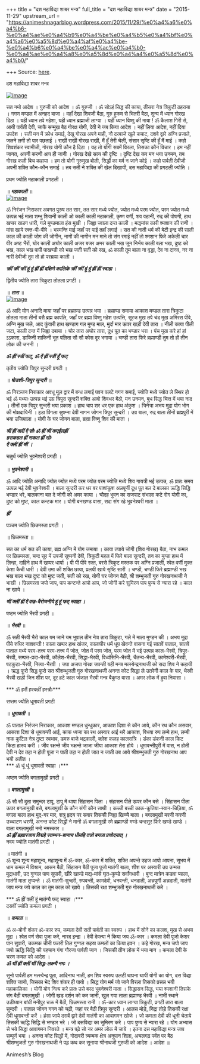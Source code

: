 +++
title = "दश महाविद्या शाबर मन्त्र"
full_title = "दश महाविद्या शाबर मन्त्र"
date = "2015-11-29"
upstream_url = "https://animeshnagarblog.wordpress.com/2015/11/29/%e0%a4%a6%e0%a4%b6-%e0%a4%ae%e0%a4%b9%e0%a4%be%e0%a4%b5%e0%a4%bf%e0%a4%a6%e0%a5%8d%e0%a4%af%e0%a4%be-%e0%a4%b6%e0%a4%be%e0%a4%ac%e0%a4%b0-%e0%a4%ae%e0%a4%a8%e0%a5%8d%e0%a4%a4%e0%a5%8d%e0%a4%b0/"

+++
Source: [here](https://animeshnagarblog.wordpress.com/2015/11/29/%e0%a4%a6%e0%a4%b6-%e0%a4%ae%e0%a4%b9%e0%a4%be%e0%a4%b5%e0%a4%bf%e0%a4%a6%e0%a5%8d%e0%a4%af%e0%a4%be-%e0%a4%b6%e0%a4%be%e0%a4%ac%e0%a4%b0-%e0%a4%ae%e0%a4%a8%e0%a5%8d%e0%a4%a4%e0%a5%8d%e0%a4%b0/).

दश महाविद्या शाबर मन्त्र

[![image](https://animeshnagarblog.files.wordpress.com/2015/11/img_20151101_133526.jpg?w=700 "IMG_20151101_133526.JPG")](https://animeshnagarblog.files.wordpress.com/2015/11/img_20151101_133526.jpg)

सत नमो आदेश । गुरुजी को आदेश । ॐ गुरुजी । ॐ सोऽहं सिद्ध की काया, तीसरा
नेत्र त्रिकुटी ठहराया । गगण मण्डल में अनहद बाजा । वहाँ देखा शिवजी बैठा,
गुरु हुकम से भितरी बैठा, शुन्य में ध्यान गोरख दिठा । यही ध्यान तपे
महेशा, यही ध्यान ब्रह्माजी लाग्या । यही ध्यान विष्णु की माया ! ॐ कैलाश
गिरी से, आयी पार्वती देवी, जाकै सन्मुख बैठ गोरक्ष योगी, देवी ने जब किया
आदेश । नहीं लिया आदेश, नहीं दिया उपदेश । सती मन में क्रोध समाई, देखु
गोरख अपने माही, नौ दरवाजे खुले कपाट, दशवे द्वारे अग्नि प्रजाले, जलने लगी
तो पार पछताई । राखी राखी गोरख राखी, मैं हूँ तेरी चेली, संसार सृष्टि की
हूँ मैं माई । कहो शिवशंकर स्वामीजी, गोरख योगी कौन है दिठा । यह तो योगी
सबमें विरला, तिसका कौन विचार । हम नहीं जानत, अपनी करणी आप ही जानी । गोरख
देखे सत्य की दृष्टि । दृष्टि देख कर मन भया उनमन, तब गोरख कली बिच कहाया ।
हम तो योगी गुरुमुख बोली, सिद्धों का मर्म न जाने कोई । कहो पार्वती देवीजी
अपनी शक्ति कौन-कौन समाई । तब सती ने शक्ति की खेल दिखायी, दस महाविद्या की
प्रगटली ज्योति ।

प्रथम ज्योति महाकाली प्रगटली ।

 ॥ ***महाकाली*** ॥  
[![image](https://animeshnagarblog.files.wordpress.com/2015/11/img_20151129_154039.jpg?w=700 "IMG_20151129_154039.JPG")](https://animeshnagarblog.files.wordpress.com/2015/11/img_20151129_154039.jpg)

ॐ निरंजन निराकार अवगत पुरुष तत सार, तत सार मध्ये ज्योत, ज्योत मध्ये परम
ज्योत, परम ज्योत मध्ये उत्पन्न भई माता शम्भु शिवानी काली ओ काली काली
महाकाली, कृष्ण वर्णी, शव वहानी, रुद्र की पोषणी, हाथ खप्पर खडग धारी, गले
मुण्डमाला हंस मुखी । जिह्वा ज्वाला दन्त काली । मद्यमांस कारी श्मशान की
राणी । मांस खाये रक्त-पी-पीवे । भस्मन्ति माई जहाँ पर पाई तहाँ लगाई । सत
की नाती धर्म की बेटी इन्द्र की साली काल की काली जोग की जोगीन, नागों की
नागीन मन माने तो संग रमाई नहीं तो श्मशान फिरे अकेली चार वीर अष्ट भैरों,
घोर काली अघोर काली अजर बजर अमर काली भख जून निर्भय काली बला भख, दुष्ट को
भख, काल भख पापी पाखण्डी को भख जती सती को रख, ॐ काली तुम बाला ना वृद्धा,
देव ना दानव, नर ना नारी देवीजी तुम तो हो परब्रह्मा काली ।

***क्रीं क्रीं क्रीं हूं हूं ह्रीं ह्रीं दक्षिणे कालिके क्रीं क्रीं हूं
हूं ह्रीं ह्रीं स्वाहा*** ।

द्वितीय ज्योति तारा त्रिकुटा तोतला प्रगटी ।

 ॥ ***तारा*** ॥  
[![image](https://animeshnagarblog.files.wordpress.com/2015/11/img_20151129_154105.jpg?w=700 "IMG_20151129_154105.JPG")](https://animeshnagarblog.files.wordpress.com/2015/11/img_20151129_154105.jpg)

ॐ आदि योग अनादि माया जहाँ पर ब्रह्माण्ड उत्पन्न भया । ब्रह्माण्ड समाया
आकाश मण्डल तारा त्रिकुटा तोतला माता तीनों बसै ब्रह्म कापलि, जहाँ पर
ब्रह्मा विष्णु महेश उत्पत्ति, सूरज मुख तपे चंद मुख अमिरस पीवे, अग्नि मुख
जले, आद कुंवारी हाथ खण्डाग गल मुण्ड माल, मुर्दा मार ऊपर खड़ी देवी तारा ।
नीली काया पीली जटा, काली दन्त में जिह्वा दबाया । घोर तारा अघोर तारा, दूध
पूत का भण्डार भरा । पंच मुख करे हां हां ऽऽकारा, डाकिनी शाकिनी भूत पलिता
सौ सौ कोस दूर भगाया । चण्डी तारा फिरे ब्रह्माण्डी तुम तो हों तीन लोक की
जननी ।

***ॐ ह्रीं स्त्रीं फट्, ॐ ऐं ह्रीं स्त्रीं हूँ** **फट्***

तृतीय ज्योति त्रिपुर सुन्दरी प्रगटी ।

 ॥ ***षोडशी-त्रिपुर सुन्दरी*** ॥

ॐ निरञ्जन निराकार अवधू मूल द्वार में बन्ध लगाई पवन पलटे गगन समाई, ज्योति
मध्ये ज्योत ले स्थिर हो भई ॐ मध्याः उत्पन्न भई उग्र त्रिपुरा सुन्दरी
शक्ति आवो शिवधर बैठो, मन उनमन, बुध सिद्ध चित्त में भया नाद । तीनों एक
त्रिपुर सुन्दरी भया प्रकाश । हाथ चाप शर धर एक हाथ अंकुश । त्रिनेत्रा अभय
मुद्रा योग भोग की मोक्षदायिनी । इडा पिंगला सुषम्ना देवी नागन जोगन
त्रिपुर सुन्दरी । उग्र बाला, रुद्र बाला तीनों ब्रह्मपुरी में भया उजियाला
। योगी के घर जोगन बाला, ब्रह्मा विष्णु शिव की माता ।

***श्रीं ह्रीं क्लीं ऐं सौः ॐ ह्रीं श्रीं कएईलह्रीं***  
***हसकहल ह्रीं सकल ह्रीं सोः***  
***ऐं क्लीं ह्रीं श्रीं ।***

चतुर्थ ज्योति भुवनेश्वरी प्रगटी ।‍‍‍‍‍‍‍‍‍  
‍  
 ॥ ***भुवनेश्वरी*** ॥

ॐ आदि ज्योति अनादि ज्योत ज्योत मध्ये परम ज्योत परम ज्योति मध्ये शिव
गायत्री भई उत्पन्न, ॐ प्रातः समय उत्पन्न भई देवी भुवनेश्वरी । बाला
सुन्दरी कर धर वर पाशांकुश अन्नपूर्णी दूध पूत बल दे बालका ऋद्धि सिद्धि
भण्डार भरे, बालकाना बल दे जोगी को अमर काया । चौदह भुवन का राजपाट संभाला
कटे रोग योगी का, दुष्ट को मुष्ट, काल कन्टक मार । योगी बनखण्ड वासा, सदा
संग रहे भुवनेश्वरी माता ।

***ह्रीं***

पञ्चम ज्योति छिन्नमस्ता प्रगटी ।

 ॥ छिन्नमस्ता ॥

सत का धर्म सत की काया, ब्रह्म अग्नि में योग जमाया । काया तपाये जोगी (शिव
गोरख) बैठा, नाभ कमल पर छिन्नमस्ता, चन्द सूर में उपजी सुष्मनी देवी,
त्रिकुटी महल में फिरे बाला सुन्दरी, तन का मुन्डा हाथ में लिन्हा, दाहिने
हाथ में खप्पर धार्या । पी पी पीवे रक्त, बरसे त्रिकुट मस्तक पर अग्नि
प्रजाली, श्वेत वर्णी मुक्त केशा कैची धारी । देवी उमा की शक्ति छाया,
प्रलयी खाये सृष्टि सारी । चण्डी, चण्डी फिरे ब्रह्माण्डी भख भख बाला भख
दुष्ट को मुष्ट जती, सती को रख, योगी घर जोगन बैठी, श्री शम्भुजती गुरु
गोरखनाथजी ने भाखी । छिन्नमस्ता जपो जाप, पाप कन्टन्ते आपो आप, जो जोगी करे
सुमिरण पाप पुण्य से न्यारा रहे । काल ना खाये ।

***श्रीं क्लीं ह्रीं ऐं वज्र-वैरोचनीये हूं हूं फट् स्वाहा ।***

षष्टम ज्योति भैरवी प्रगटी ।

 ॥ ***भैरवी*** ॥

ॐ सती भैरवी भैरो काल यम जाने यम भूपाल तीन नेत्र तारा त्रिकुटा, गले में
माला मुण्डन की । अभय मुद्रा पीये रुधिर नाशवन्ती ! काला खप्पर हाथ खंजर,
कालापीर धर्म धूप खेवन्ते वासना गई सातवें पाताल, सातवें पाताल मध्ये
परम-तत्त्व परम-तत्त्व में जोत, जोत में परम जोत, परम जोत में भई उत्पन्न
काल-भैरवी, त्रिपुर-भैरवी, सम्पत्त-प्रदा-भैरवी, कौलेश-भैरवी,
सिद्धा-भैरवी, विध्वंसिनि-भैरवी, चैतन्य-भैरवी, कामेश्वरी-भैरवी,
षटकुटा-भैरवी, नित्या-भैरवी । जपा अजपा गोरक्ष जपन्ती यही मन्त्र
मत्स्येन्द्रनाथजी को सदा शिव ने कहायी । ऋद्ध फूरो सिद्ध फूरो सत
श्रीशम्भुजती गुरु गोरखनाथजी अनन्त कोट सिद्धा ले उतरेगी काल के पार, भैरवी
भैरवी खड़ी जिन शीश पर, दूर हटे काल जंजाल भैरवी मन्त्र बैकुण्ठ वासा । अमर
लोक में हुवा निवासा ।

*** ॐ ह्सैं ह्स्क्ल्रीं ह्स्त्रौः***

सप्तम ज्योति धूमावती प्रगटी

 ॥ ***धूमावती*** ॥

ॐ पाताल निरंजन निराकार, आकाश मण्डल धुन्धुकार, आकाश दिशा से कौन आये, कौन
रथ कौन असवार, आकाश दिशा से धूमावन्ती आई, काक ध्वजा का रथ अस्वार आई थरै
आकाश, विधवा रुप लम्बे हाथ, लम्बी नाक कुटिल नेत्र दुष्टा स्वभाव, डमरु
बाजे भद्रकाली, क्लेश कलह कालरात्रि । डंका डंकनी काल किट किटा हास्य करी ।
जीव रक्षन्ते जीव भक्षन्ते जाजा जीया आकाश तेरा होये । धूमावन्तीपुरी में
वास, न होती देवी न देव तहा न होती पूजा न पाती तहा न होती जात न जाती तब
आये श्रीशम्भुजती गुरु गोरखनाथ आप भयी अतीत ।  
*** ॐ धूं धूं धूमावती स्वाहा ।***

अष्टम ज्योति बगलामुखी प्रगटी ।

 ॥ ***बगलामुखी*** ॥

ॐ सौ सौ दुता समुन्दर टापू, टापू में थापा सिंहासन पिला । संहासन पीले ऊपर
कौन बसे । सिंहासन पीला ऊपर बगलामुखी बसे, बगलामुखी के कौन संगी कौन साथी ।
कच्ची बच्ची काक-कूतिया-स्वान-चिड़िया, ॐ बगला बाला हाथ मुद्-गर मार, शत्रु
हृदय पर सवार तिसकी जिह्वा खिच्चै बाला । बगलामुखी मरणी करणी उच्चाटण धरणी,
अनन्त कोट सिद्धों ने मानी ॐ बगलामुखी रमे ब्रह्माण्डी मण्डे चन्दसुर फिरे
खण्डे खण्डे । बाला बगलामुखी नमो नमस्कार ।  
***ॐ ह्लीं ब्रह्मास्त्राय विद्महे स्तम्भन-बाणाय धीमहि तन्नो बगला
प्रचोदयात् ।***  
 नवम ज्योति मातंगी प्रगटी ।

 ॥ मातंगी ॥  
ॐ शून्य शून्य महाशून्य, महाशून्य में ॐ-कार, ॐ-कार में शक्ति, शक्ति
अपन्ते उहज आपो आपना, सुभय में धाम कमल में विश्राम, आसन बैठी, सिंहासन
बैठी पूजा पूजो मातंगी बाला, शीश पर अस्वारी उग्र उन्मत्त मुद्राधारी, उद
गुग्गल पाण सुपारी, खीरे खाण्डे मद्य-मांसे घृत-कुण्डे सर्वांगधारी । बुन्द
मात्रेन कडवा प्याला, मातंगी माता तृप्यन्ते । ॐ मातंगी-सुन्दरी, रुपवन्ती,
कामदेवी, धनवन्ती, धनदाती, अन्नपूर्णी अन्नदाती, मातंगी जाप मन्त्र जपे काल
का तुम काल को खाये । तिसकी रक्षा शम्भुजती गुरु गोरखनाथजी करे ।

*** ॐ ह्रीं क्लीं हूं मातंग्यै फट् स्वाहा ।***  
 दसवीं ज्योति कमला प्रगटी ।

 ॥ ***कमला*** ॥

ॐ अ-योनी शंकर ॐ-कार रुप, कमला देवी सती पार्वती का स्वरुप । हाथ में सोने
का कलश, मुख से अभय मुद्रा । श्वेत वर्ण सेवा पूजा करे, नारद इन्द्रा ।
देवी देवत्या ने किया जय ॐ-कार । कमला देवी पूजो केशर पान सुपारी, चकमक
चीनी फतरी तिल गुग्गल सहस्र कमलों का किया हवन । कहे गोरख, मन्त्र जपो जाप
जपो ऋद्धि सिद्धि की पहचान गंगा गौरजा पार्वती जान । जिसकी तीन लोक में भया
मान । कमला देवी के चरण कमल को आदेश ।  
***ॐ श्रीं ह्रीं क्लीं श्रीं सिद्ध-लक्ष्म्यै नमः ।***

सुनो पार्वती हम मत्स्येन्द्र पूता, आदिनाथ नाती, हम शिव स्वरुप उलटी थापना
थापी योगी का योग, दस विद्या शक्ति जानो, जिसका भेद शिव शंकर ही पायो ।
सिद्ध योग मर्म जो जाने विरला तिसको प्रसन्न भयी महाकालिका । योगी योग
नित्य करे प्रातः उसे वरद भुवनेश्वरी माता । सिद्धासन सिद्ध, भया श्मशानी
तिसके संग बैठी बगलामुखी । जोगी खड दर्शन को कर जानी, खुल गया ताला
ब्रह्माण्ड भैरवी । नाभी स्थाने उडीय्यान बांधी मनीपुर चक्र में बैठी,
छिन्नमस्ता रानी । ॐ-कार ध्यान लाग्या त्रिकुटी, प्रगटी तारा बाला सुन्दरी
। पाताल जोगन गगन को चढ़ी, जहां पर बैठी त्रिपुर सुन्दरी । आलस मोड़े,
निद्रा तोड़े तिसकी रक्षा देवी धूमावन्ती करें । हंसा जाये दसवें द्वारे
देवी मातंगी का आवागमन खोजे । जो कमला देवी की धूनी चेताये तिसकी ऋद्धि
सिद्धि से भण्डार भरे । जो दसविद्या का सुमिरण करे । पाप पुण्य से न्यारा
रहे । योग अभ्यास से भये सिद्धा आवागमन निवरते । मन्त्र पढ़े सो नर अमर लोक
में जाये । इतना दस महाविद्या मन्त्र जाप सम्पूर्ण भया । अनन्त कोट सिद्धों
में, गोदावरी त्र्यम्बक क्षेत्र अनुपान शिला, अचलगढ़ पर्वत पर बैठ
श्रीशम्भुजती गुरु गोरखनाथजी ने पढ़ कथ कर सुनाया श्रीनाथजी गुरुजी को आदेश
। आदेश ॥

Animesh’s Blog


